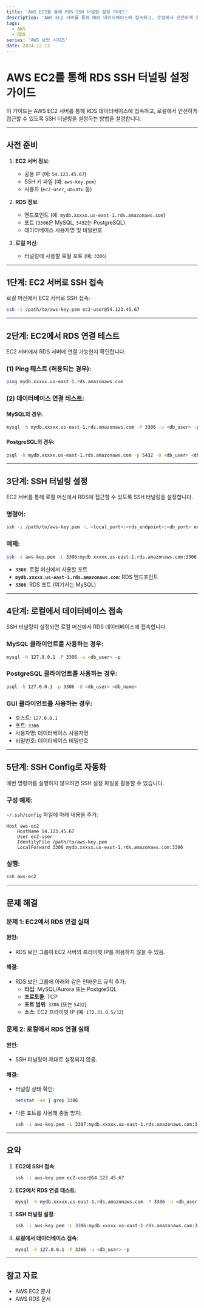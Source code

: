 ```yaml
---
title: 'AWS EC2를 통해 RDS SSH 터널링 설정 가이드'
description: 'AWS EC2 서버를 통해 RDS 데이터베이스에 접속하고, 로컬에서 안전하게 접근할 수 있도록 SSH 터널링을 설정하는 방법'
tags:
  - AWS
  - RDS
series: 'AWS 보안 시리즈'
date: 2024-12-13
---
```


# AWS EC2를 통해 RDS SSH 터널링 설정 가이드

이 가이드는 AWS EC2 서버를 통해 RDS 데이터베이스에 접속하고, 로컬에서 안전하게 접근할 수 있도록 SSH 터널링을 설정하는 방법을 설명합니다.

---

## 사전 준비

1. **EC2 서버 정보**:
   - 공용 IP (예: `54.123.45.67`)
   - SSH 키 파일 (예: `aws-key.pem`)
   - 사용자 (`ec2-user`, `ubuntu` 등)

2. **RDS 정보**:
   - 엔드포인트 (예: `mydb.xxxxx.us-east-1.rds.amazonaws.com`)
   - 포트 (`3306`은 MySQL, `5432`는 PostgreSQL)
   - 데이터베이스 사용자명 및 비밀번호

3. **로컬 머신**:
   - 터널링에 사용할 로컬 포트 (예: `3306`)

---

## 1단계: EC2 서버로 SSH 접속

로컬 머신에서 EC2 서버로 SSH 접속:

```bash
ssh -i /path/to/aws-key.pem ec2-user@54.123.45.67
```

---

## 2단계: EC2에서 RDS 연결 테스트

EC2 서버에서 RDS 서버에 연결 가능한지 확인합니다.

### (1) Ping 테스트 (허용되는 경우):

```bash
ping mydb.xxxxx.us-east-1.rds.amazonaws.com
```

### (2) 데이터베이스 연결 테스트:

#### MySQL의 경우:

```bash
mysql -h mydb.xxxxx.us-east-1.rds.amazonaws.com -P 3306 -u <db_user> -p
```

#### PostgreSQL의 경우:

```bash
psql -h mydb.xxxxx.us-east-1.rds.amazonaws.com -p 5432 -U <db_user> <db_name>
```

---

## 3단계: SSH 터널링 설정

EC2 서버를 통해 로컬 머신에서 RDS에 접근할 수 있도록 SSH 터널링을 설정합니다.

### 명령어:

```bash
ssh -i /path/to/aws-key.pem -L <local_port>:<rds_endpoint>:<db_port> ec2-user@<ec2_public_ip>
```

### 예제:

```bash
ssh -i aws-key.pem -L 3306:mydb.xxxxx.us-east-1.rds.amazonaws.com:3306 ec2-user@54.123.45.67
```

- **`3306`**: 로컬 머신에서 사용할 포트
- **`mydb.xxxxx.us-east-1.rds.amazonaws.com`**: RDS 엔드포인트
- **`3306`**: RDS 포트 (여기서는 MySQL)

---

## 4단계: 로컬에서 데이터베이스 접속

SSH 터널링이 설정되면 로컬 머신에서 RDS 데이터베이스에 접속합니다.

### MySQL 클라이언트를 사용하는 경우:

```bash
mysql -h 127.0.0.1 -P 3306 -u <db_user> -p
```

### PostgreSQL 클라이언트를 사용하는 경우:

```bash
psql -h 127.0.0.1 -p 3306 -U <db_user> <db_name>
```

### GUI 클라이언트를 사용하는 경우:

- 호스트: `127.0.0.1`
- 포트: `3306`
- 사용자명: 데이터베이스 사용자명
- 비밀번호: 데이터베이스 비밀번호

---

## 5단계: SSH Config로 자동화

매번 명령어를 실행하지 않으려면 SSH 설정 파일을 활용할 수 있습니다.

### 구성 예제:

`~/.ssh/config` 파일에 아래 내용을 추가:

```plaintext
Host aws-ec2
    HostName 54.123.45.67
    User ec2-user
    IdentityFile /path/to/aws-key.pem
    LocalForward 3306 mydb.xxxxx.us-east-1.rds.amazonaws.com:3306
```

### 실행:

```bash
ssh aws-ec2
```

---

## 문제 해결

### 문제 1: EC2에서 RDS 연결 실패

#### 원인:

- RDS 보안 그룹이 EC2 서버의 프라이빗 IP를 허용하지 않을 수 있음.

#### 해결:

- RDS 보안 그룹에 아래와 같은 인바운드 규칙 추가:
  - **타입**: MySQL/Aurora 또는 PostgreSQL
  - **프로토콜**: TCP
  - **포트 범위**: `3306` (또는 `5432`)
  - **소스**: EC2 프라이빗 IP (예: `172.31.0.5/32`)

### 문제 2: 로컬에서 RDS 연결 실패

#### 원인:

- SSH 터널링이 제대로 설정되지 않음.

#### 해결:

- 터널링 상태 확인:
  ```bash
  netstat -an | grep 3306
  ```
- 다른 포트를 사용해 충돌 방지:
  ```bash
  ssh -i aws-key.pem -L 3307:mydb.xxxxx.us-east-1.rds.amazonaws.com:3306 ec2-user@54.123.45.67
  ```

---

## 요약

1. **EC2에 SSH 접속**:

   ```bash
   ssh -i aws-key.pem ec2-user@54.123.45.67
   ```

2. **EC2에서 RDS 연결 테스트**:

   ```bash
   mysql -h mydb.xxxxx.us-east-1.rds.amazonaws.com -P 3306 -u <db_user> -p
   ```

3. **SSH 터널링 설정**:

   ```bash
   ssh -i aws-key.pem -L 3306:mydb.xxxxx.us-east-1.rds.amazonaws.com:3306 ec2-user@54.123.45.67
   ```

4. **로컬에서 데이터베이스 접속**:
   ```bash
   mysql -h 127.0.0.1 -P 3306 -u <db_user> -p
   ```

---

## 참고 자료

- AWS EC2 문서
- AWS RDS 문서
